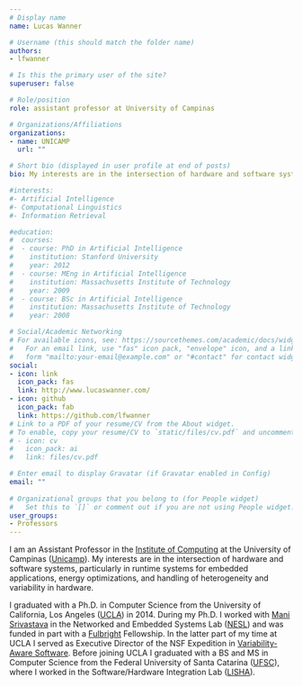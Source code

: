 ```yaml
---
# Display name
name: Lucas Wanner

# Username (this should match the folder name)
authors:
- lfwanner

# Is this the primary user of the site?
superuser: false

# Role/position
role: assistant professor at University of Campinas

# Organizations/Affiliations
organizations:
- name: UNICAMP
  url: ""

# Short bio (displayed in user profile at end of posts)
bio: My interests are in the intersection of hardware and software systems, particularly in runtime systems for embedded applications, energy optimizations, and handling of heterogeneity and variability in hardware.

#interests:
#- Artificial Intelligence
#- Computational Linguistics
#- Information Retrieval

#education:
#  courses:
#  - course: PhD in Artificial Intelligence
#    institution: Stanford University
#    year: 2012
#  - course: MEng in Artificial Intelligence
#    institution: Massachusetts Institute of Technology
#    year: 2009
#  - course: BSc in Artificial Intelligence
#    institution: Massachusetts Institute of Technology
#    year: 2008

# Social/Academic Networking
# For available icons, see: https://sourcethemes.com/academic/docs/widgets/#icons
#   For an email link, use "fas" icon pack, "envelope" icon, and a link in the
#   form "mailto:your-email@example.com" or "#contact" for contact widget.
social:
- icon: link
  icon_pack: fas
  link: http://www.lucaswanner.com/
- icon: github
  icon_pack: fab
  link: https://github.com/lfwanner
# Link to a PDF of your resume/CV from the About widget.
# To enable, copy your resume/CV to `static/files/cv.pdf` and uncomment the lines below.  
# - icon: cv
#   icon_pack: ai
#   link: files/cv.pdf

# Enter email to display Gravatar (if Gravatar enabled in Config)
email: ""
  
# Organizational groups that you belong to (for People widget)
#   Set this to `[]` or comment out if you are not using People widget.  
user_groups:
- Professors
---
```


I am an Assistant Professor in the [Institute of Computing](http://www.ic.unicamp.br/) at the University of Campinas ([Unicamp](http://www.unicamp.br/)). My interests are in the intersection of hardware and software systems, particularly in runtime systems for embedded applications, energy optimizations, and handling of heterogeneity and variability in hardware.

I graduated with a Ph.D. in Computer Science from the University of California, Los Angeles ([UCLA](http://www.ucla.edu/)) in 2014. During my Ph.D. I worked with [Mani Srivastava](http://nesl.ee.ucla.edu/person/show/1) in the Networked and Embedded Systems Lab ([NESL](http://nesl.ee.ucla.edu/)) and was funded in part with a [Fulbright](http://fulbright.org/) Fellowship. In the latter part of my time at UCLA I served as Executive Director of the NSF Expedition in [Variability-Aware Software](http://variability.org/). Before joining UCLA I graduated with a BS and MS in Computer Science from the Federal University of Santa Catarina ([UFSC](http://www.ufsc.br/)), where I worked in the Software/Hardware Integration Lab ([LISHA](http://www.lisha.ufsc.br/)).
